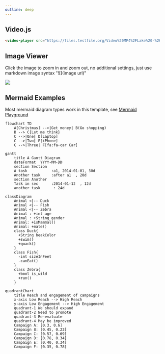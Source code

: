 ```yaml
---
outline: deep
---
```


## Video.js

<video-player src="https://files.testfile.org/Video%20MP4%2FLake%20-%20testfile.org.mp4" poster="https://vitepress.dev/vitepress-logo-large.webp" />

```html
<video-player src="https://files.testfile.org/Video%20MP4%2FLake%20-%20testfile.org.mp4" poster="https://vitepress.dev/vitepress-logo-large.webp" />
```

## Image Viewer

Click the image to zoom in and zoom out, no additional settings, just use markdown image syntax "![](image url)"

![](https://vitepress.dev/vitepress-logo-large.webp)

## Mermaid Examples

Most mermaid diagram types work in this template, see [Mermaid Playground](https://mermaid.live/)

```mermaid
flowchart TD
    A[Christmas] -->|Get money| B(Go shopping)
    B --> C{Let me think}
    C -->|One| D[Laptop]
    C -->|Two| E[iPhone]
    C -->|Three| F[fa:fa-car Car]
```

```mermaid
gantt
    title A Gantt Diagram
    dateFormat  YYYY-MM-DD
    section Section
    A task           :a1, 2014-01-01, 30d
    Another task     :after a1  , 20d
    section Another
    Task in sec      :2014-01-12  , 12d
    another task      : 24d
```

```mermaid
classDiagram
    Animal <|-- Duck
    Animal <|-- Fish
    Animal <|-- Zebra
    Animal : +int age
    Animal : +String gender
    Animal: +isMammal()
    Animal: +mate()
    class Duck{
      +String beakColor
      +swim()
      +quack()
    }
    class Fish{
      -int sizeInFeet
      -canEat()
    }
    class Zebra{
      +bool is_wild
      +run()
    }
```

```mermaid
quadrantChart
    title Reach and engagement of campaigns
    x-axis Low Reach --> High Reach
    y-axis Low Engagement --> High Engagement
    quadrant-1 We should expand
    quadrant-2 Need to promote
    quadrant-3 Re-evaluate
    quadrant-4 May be improved
    Campaign A: [0.3, 0.6]
    Campaign B: [0.45, 0.23]
    Campaign C: [0.57, 0.69]
    Campaign D: [0.78, 0.34]
    Campaign E: [0.40, 0.34]
    Campaign F: [0.35, 0.78]

```
